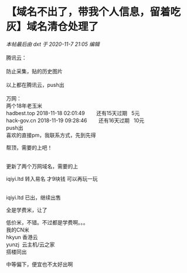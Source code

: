 # 【域名不出了，带我个人信息，留着吃灰】域名清仓处理了


<i class="pstatus"> 本帖最后由 dxt 于 2020-11-7 21:05 编辑 </i><br />
<br />
腾讯云：<br />
<img id="aimg_leIiT" onclick="zoom(this, this.src, 0, 0, 0)" class="zoom" src="https://i.loli.net/2020/10/21/j6ah7olZNkfWESi.png" onmouseover="img_onmouseoverfunc(this)" onload="thumbImg(this)" border="0" alt="" /><br />
<br />
防止采集，贴的历史图片<br />
<br />
以上都在腾讯云，push出<br />
<br />
万网：<br />
两个18年老玉米<br />
hadbest.top 2018-11-18 02:01:49&nbsp; &nbsp; &nbsp; &nbsp; 还有15天过期&nbsp; &nbsp;5元<br />
hack-gov.cn 2018-11-19 09:28:46&nbsp; &nbsp; &nbsp; &nbsp; 还有16天过期&nbsp; &nbsp;10元<br />
push出<br />
喜欢的直接pm，我联系方式，先到先得

帮顶，需要的上吧！<br />
<br />
<img src="static/image/smiley/default/time.gif" smilieid="15" border="0" alt="" /><img src="static/image/smiley/default/time.gif" smilieid="15" border="0" alt="" /><img src="static/image/smiley/default/time.gif" smilieid="15" border="0" alt="" />

更新了两个万网域名，需要的上

iqiyi.ltd 转入易名 才9块钱 可以再玩一玩

<br />
iqiyi.ltd 已出，继续出售<img src="static/image/smiley/default/lol.gif" smilieid="12" border="0" alt="" />

全是学费米，让了<img src="static/image/smiley/default/lol.gif" smilieid="12" border="0" alt="" />

低价米，不错。不过都是学费啊。。。<br />
我的CN米<br />
hkyun 香港云<br />
yunzj&nbsp;&nbsp;云主机/云之家&nbsp;&nbsp;<br />
搭楼同出

中等偏下，便宜也不太好出啊
